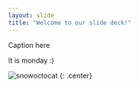 ```yaml
---
layout: slide
title: "Welcome to our slide deck!"
---
```


Caption here

It is monday :)

![snowoctocat](https://octodex.github.com/images/snowoctocat.png)
{: .center}
